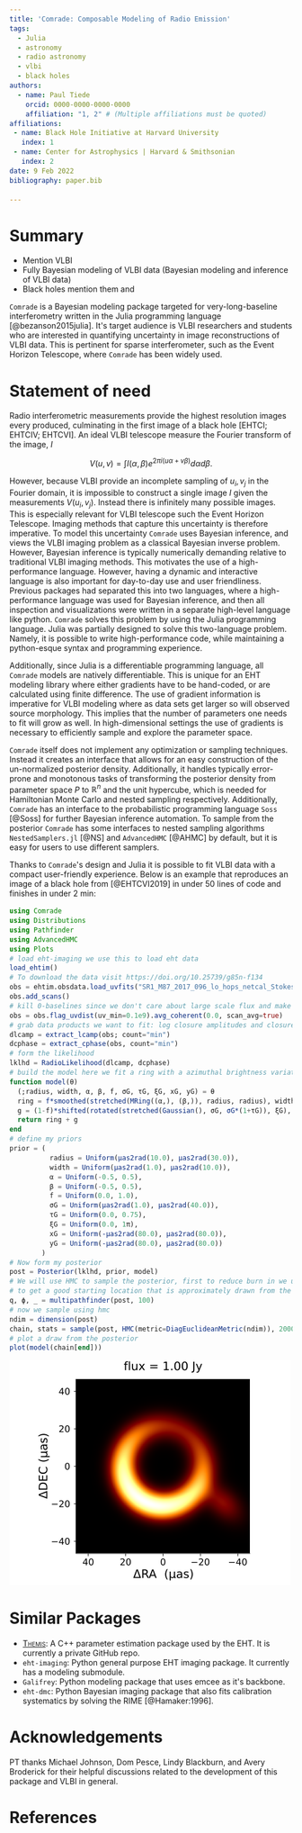 ```yaml
---
title: 'Comrade: Composable Modeling of Radio Emission'
tags:
  - Julia
  - astronomy
  - radio astronomy
  - vlbi
  - black holes
authors:
  - name: Paul Tiede
    orcid: 0000-0000-0000-0000
    affiliation: "1, 2" # (Multiple affiliations must be quoted)
affiliations:
 - name: Black Hole Initiative at Harvard University
   index: 1
 - name: Center for Astrophysics | Harvard & Smithsonian
   index: 2
date: 9 Feb 2022
bibliography: paper.bib

---
```


# Summary

- Mention VLBI
- Fully Bayesian modeling of VLBI data (Bayesian modeling and inference of VLBI data)
- Black holes mention them and 

`Comrade` is a Bayesian modeling package targeted for very-long-baseline interferometry written in the Julia programming language [@bezanson2015julia]. It's target audience is VLBI researchers and students who are interested in quantifying uncertainty in image reconstructions of VLBI data.
This is pertinent for sparse interferometer, such as the Event Horizon Telescope, where `Comrade` has been widely used.

# Statement of need

Radio interferometric measurements provide the highest resolution images every produced, culminating in the first image of a black hole [EHTCI; EHTCIV; EHTCVI].
An ideal VLBI telescope measure the Fourier transform of the image, $I$

$$
V(u,v) = \int I(\alpha, \beta) e^{2\pi i (u\alpha + v\beta)}d\alpha d\beta.
$$

However, because VLBI provide an incomplete sampling of $u_i, v_j$ in the Fourier domain, it is impossible to construct a single image $I$ given the measurements $V(u_i, v_j)$. Instead there is infinitely many possible images. This is especially relevant for VLBI telescope such the Event Horizon Telescope. Imaging methods that capture this uncertainty is therefore imperative. To model this uncertainty `Comrade` uses Bayesian inference, and views the VLBI imaging problem as a classical Bayesian inverse problem. However, Bayesian inference is typically numerically demanding relative to traditional VLBI imaging methods. This motivates the use of a high-performance language. However, having a dynamic and interactive language is also important for day-to-day use and user friendliness. Previous packages had separated this into two languages, where a high-performance language was used for Bayesian inference, and then all inspection and visualizations were written in a separate high-level language like python. `Comrade` solves this problem by using the Julia programming language. Julia was partially designed to solve this two-language problem. Namely, it is possible to write high-performance code, while maintaining a python-esque syntax and programming experience.

Additionally, since Julia is a differentiable programming language, all `Comrade` models are natively differentiable. This is unique for an EHT modeling library where either gradients have to be hand-coded, or are calculated using finite difference. The use of gradient information is imperative for VLBI modeling where as data sets get larger so will observed source morphology. This implies that the number of parameters one needs to fit will grow as well. In high-dimensional settings the use of gradients is necessary to efficiently sample and explore the parameter space.

`Comrade` itself does not implement any optimization or sampling techniques. Instead it creates an interface that allows for an easy construction of the un-normalized posterior density. Additionally, it handles typically error-prone and monotonous tasks of transforming the posterior density from parameter space $P$ to $\mathbb{R}^n$ and the unit hypercube, which is needed for Hamiltonian Monte Carlo and nested sampling respectively. Additionally, `Comrade` has an interface to the probabilistic programming language `Soss` [@Soss] for further Bayesian inference automation. To sample from the posterior `Comrade` has some interfaces to nested sampling algorithms `NestedSamplers.jl` [@NS] and `AdvancedHMC` [@AHMC] by default, but it is easy for users to use different samplers.


Thanks to `Comrade`'s design and Julia it is possible to fit VLBI data with a compact user-friendly experience. Below is an example that reproduces an image of a black hole from [@EHTCVI2019] in under 50 lines of code and finishes in under 2 min:
```julia
using Comrade
using Distributions
using Pathfinder
using AdvancedHMC
using Plots
# load eht-imaging we use this to load eht data
load_ehtim()
# To download the data visit https://doi.org/10.25739/g85n-f134
obs = ehtim.obsdata.load_uvfits("SR1_M87_2017_096_lo_hops_netcal_StokesI.uvfits")
obs.add_scans()
# kill 0-baselines since we don't care about large scale flux and make scan-average data
obs = obs.flag_uvdist(uv_min=0.1e9).avg_coherent(0.0, scan_avg=true)
# grab data products we want to fit: log closure amplitudes and closure phases
dlcamp = extract_lcamp(obs; count="min")
dcphase = extract_cphase(obs, count="min")
# form the likelihood
lklhd = RadioLikelihood(dlcamp, dcphase)
# build the model here we fit a ring with a azimuthal brightness variation and a Gaussian
function model(θ)
  (;radius, width, α, β, f, σG, τG, ξG, xG, yG) = θ
  ring = f*smoothed(stretched(MRing((α,), (β,)), radius, radius), width)
  g = (1-f)*shifted(rotated(stretched(Gaussian(), σG, σG*(1+τG)), ξG), xG, yG)
  return ring + g
end
# define my priors
prior = (
          radius = Uniform(μas2rad(10.0), μas2rad(30.0)),
          width = Uniform(μas2rad(1.0), μas2rad(10.0)),
          α = Uniform(-0.5, 0.5),
          β = Uniform(-0.5, 0.5),
          f = Uniform(0.0, 1.0),
          σG = Uniform(μas2rad(1.0), μas2rad(40.0)),
          τG = Uniform(0.0, 0.75),
          ξG = Uniform(0.0, 1π),
          xG = Uniform(-μas2rad(80.0), μas2rad(80.0)),
          yG = Uniform(-μas2rad(80.0), μas2rad(80.0))
        )
# Now form my posterior
post = Posterior(lklhd, prior, model)
# We will use HMC to sample the posterior, first to reduce burn in we use pathfinder
# to get a good starting location that is approximately drawn from the posterior
q, ϕ, _ = multipathfinder(post, 100)
# now we sample using hmc
ndim = dimension(post)
chain, stats = sample(post, HMC(metric=DiagEuclideanMetric(ndim)), 2000; nadapts=1000, init_params=ϕ[1])
# plot a draw from the posterior
plot(model(chain[end]))
```

![Image of M 87 from `Comrade`](blackhole.png)


# Similar Packages

- [<span style="font-variant:small-caps;">Themis</span>](themis): A C++ parameter estimation package used by the EHT. It is currently a private GitHub repo. 
- `eht-imaging`: Python general purpose EHT imaging package. It currently has a modeling submodule.
- `Galifrey`: Python modeling package that uses emcee as it's backbone.
- `eht-dmc`: Python Bayesian imaging package that also fits calibration systematics by solving the RIME [@Hamaker:1996].

# Acknowledgements

PT thanks Michael Johnson, Dom Pesce, Lindy Blackburn, and Avery Broderick for their helpful discussions related to the development of this package and VLBI in general.

# References